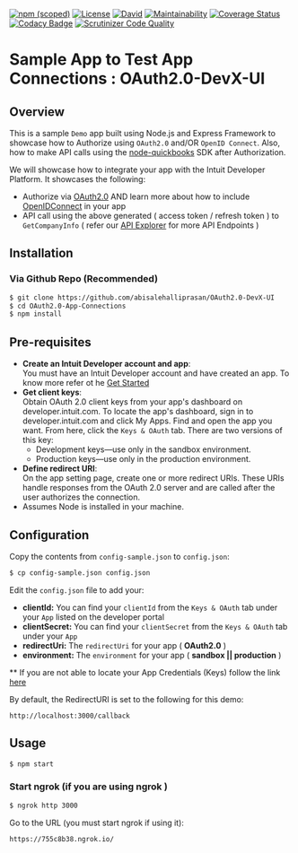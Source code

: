 [![npm (scoped)](https://img.shields.io/npm/v/@cycle/core.svg)]()
[![License](https://img.shields.io/badge/License-Apache%202.0-blue.svg)](https://opensource.org/licenses/Apache-2.0)
[![David](https://img.shields.io/david/expressjs/express.svg)](IntuitDeveloper/OAuth2.0-demo-nodejs)
[![Maintainability](https://api.codeclimate.com/v1/badges/5b079893eb3de99976cf/maintainability)](https://codeclimate.com/github/IntuitDeveloper/OAuth2.0-demo-nodejs/maintainability)
[![Coverage Status](https://coveralls.io/repos/github/anilkumarbp/Glipped/badge.svg?branch=master)](https://coveralls.io/github/anilkumarbp/Glipped?branch=master)
[![Codacy Badge](https://api.codacy.com/project/badge/Grade/1a93e14e3fb64451ad707cbd7c843458)](https://www.codacy.com/app/anilkumarbp/OAuth2.0-demo-nodejs?utm_source=github.com&amp;utm_medium=referral&amp;utm_content=IntuitDeveloper/OAuth2.0-demo-nodejs&amp;utm_campaign=Badge_Grade)
[![Scrutinizer Code Quality](https://scrutinizer-ci.com/g/IntuitDeveloper/OAuth2.0-demo-nodejs/badges/quality-score.png?b=master)](https://scrutinizer-ci.com/g/IntuitDeveloper/OAuth2.0-demo-nodejs/?branch=master)
 

Sample App to Test App Connections : OAuth2.0-DevX-UI
==========================================================

## Overview

This is a sample `Demo` app built using Node.js and Express Framework to showcase how to Authorize using `OAuth2.0` and/OR `OpenID Connect`. Also, how to make API calls using the [node-quickbooks](https://github.com/mcohen01/node-quickbooks) SDK after Authorization.

We will showcase how to integrate your app with the Intuit Developer Platform. It showcases the following:

* Authorize via [OAuth2.0](https://developer.intuit.com/docs/00_quickbooks_online/2_build/10_authentication_and_authorization/10_oauth_2.0) AND learn more about how to include [OpenIDConnect](https://developer.intuit.com/docs/00_quickbooks_online/2_build/10_authentication_and_authorization/50_identity/20_openid_connect) in your app
* API call using the above generated ( access token / refresh token ) to `GetCompanyInfo` ( refer our [API Explorer](https://developer.intuit.com/v2/apiexplorer?apiname=V3QBO) for more API Endpoints ) 


## Installation

### Via Github Repo (Recommended)

```bash
$ git clone https://github.com/abisalehalliprasan/OAuth2.0-DevX-UI
$ cd OAuth2.0-App-Connections
$ npm install
```

## Pre-requisites

* **Create an Intuit Developer account and app**:  
You must have an Intuit Developer account and have created an app. To know more refer ot he [Get Started](https://developer.intuit.com/docs/00_quickbooks_online/1_get_started/00_get_started) 
* **Get client keys**:    
  Obtain OAuth 2.0 client keys from your app's dashboard on developer.intuit.com.  To locate the app's dashboard, sign in to developer.intuit.com and click My Apps. Find and open the app you want. From here, click the `Keys & OAuth` tab. There are two versions of this key:
  * Development keys—use only in the sandbox environment.
  * Production keys—use only in the production environment. 
* **Define redirect URI**:  
 On the app setting page, create one or more redirect URIs. These URIs handle responses from the OAuth 2.0 server and are called after the user authorizes the connection.
* Assumes Node is installed in your machine. 


## Configuration

Copy the contents from `config-sample.json` to `config.json`:
```bash
$ cp config-sample.json config.json
```
Edit the `config.json` file to add your:  

* **clientId:** You can find your `clientId` from the `Keys & OAuth` tab under your `App` listed on the developer portal
* **clientSecret:** You can find your `clientSecret` from the `Keys & OAuth` tab under your `App` 
* **redirectUri:** The `redirectUri` for your app ( **OAuth2.0** )
* **environment:** The `environment` for your app ( **sandbox || production** ) 


** If you are not able to locate your App Credentials (Keys) follow the link [here](https://developer.intuit.com/docs/00_quickbooks_online/1_get_started/40_get_development_keys)

By default, the RedirectURI is set to the following for this demo:

`http://localhost:3000/callback`

## Usage

```bash
$ npm start
```

### Start ngrok (if you are using ngrok )

```bash
$ ngrok http 3000
```

Go to the URL (you must start ngrok if using it):

```
https://755c8b38.ngrok.io/
````









